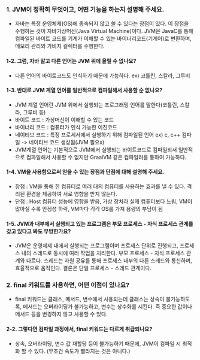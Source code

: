 ### 1. JVM이 정확히 무엇이고, 어떤 기능을 하는지 설명해 주세요.
  - 자바는 특정 운영체제(OS)에 종속되지 않고 쓸 수 있다는 장점이 있다. 이 장점을 수행하는 것이 자바가상머신(Java Virtual Machine)이다. JVM은 JavaC를 통해 컴파일된 바이트 코드를 기계가 이해할 수 있는 바이너리코드(기계어)로 변환하며, 메모리 관리와 가비지 컬렉터를 수행한다.

  #### 1-2. 그럼, 자바 말고 다른 언어는 JVM 위에 올릴 수 없나요?
  - 다른 언어의 바이트코드도 인식하기 때문에 가능하다. ex) 코틀린, 스칼라, 그루비

  #### 1-3. 반대로 JVM 계열 언어를 일반적으로 컴파일해서 사용할 순 없나요?
  - JVM 계열 언어란 JVM 위에서 실행되는 프로그래밍 언어를 말한다(코틀린, 스칼라, 그루비 등)
  - 바이트 코드 : 가상머신이 이해할 수 있는 코드
  - 바이너리 코드 : 컴퓨터가 인식 가능한 이진코드
  - 네이티브 코드 : 특정 프로세서에서 실행하기 위해 컴파일된 언어 ex) c, c++ 컴파일 -> 네이티브 코드 생성됨(JVM 필요x)
  - JVM계열 언어는 기본적으로 JVM에서 실행되는 바이트코드로 컴파일되서 일반적으로 컴파일해서 사용할 수 없지만 GraalVM 같은 컴파일러를 통하여 가능하다. 
  #### 1-4. VM을 사용함으로써 얻을 수 있는 장점과 단점에 대해 설명해 주세요.
  - 장점 : VM을 통해 한 컴퓨터로 여러 대의 컴퓨터를 사용하는 효과를 낼 수 있다. 격리된 환경을 제공하여 서로 영향을 받지 않는다.
  - 단점 : Host 컴퓨터 성능에 영향을 받음, 가상 장치라 실제 컴퓨터보다 느림, VM이 많아질 수록 안정성 하락, VM마다 각각 OS를 가져 용량의 부담이 됨

  #### 1-5.  JVM과 내부에서 실행되고 있는 프로그램은 부모 프로세스 - 자식 프로세스 관계를 갖고 있다고 봐도 무방한가요?
  - JVM은 운영체제 내에서 실행되는 프로그램이며 프로세스 단위로 진행되고, 프로세스 내의 스레드로 동시에 여러 작업을 처리한다. 부모 프로세스 - 자식 프로세스 관계와 다르다. 스레드는 자원 공유를 통해 프로세스 내부의 다른 스레드와 통신하며, 효율적으로 움직인다. 결론은 단일 프로세스 - 스레드 관계이다.

### 2. final 키워드를 사용하면, 어떤 이점이 있나요?
  - final 키워드는 클래스, 메서드, 변수에서 사용되는데 클래스는 상속이 불가능하도록, 메서드는 오버라이딩가 불가능하고, 변수는 상수화를 시킨다. 즉 중요한 값이나 메서드 등을 변경하지 않고 사용할 수 있다.

  #### 2-2. 그렇다면 컴파일 과정에서, final 키워드는 다르게 취급되나요?
  - 상속, 오버라이딩, 변수 값 재할당 등이 불가능하기 때문에, JVM이 컴파일 시 최적화 할 수 있다. (무조건 속도가 빨라지는 것은 아니다.)

